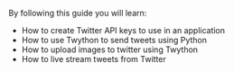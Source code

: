  By following this guide you will learn:

- How to create Twitter API keys to use in an application
- How to use Twython to send tweets using Python
- How to upload images to twitter using Twython
- How to live stream tweets from Twitter
